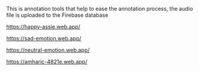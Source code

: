 This is annotation tools that help to ease the annotation process, the audio file is uploaded to the Firebase database 

https://happy-assie.web.app/

https://sad-emotion.web.app/

https://neutral-emotion.web.app/

https://amharic-4821e.web.app/



